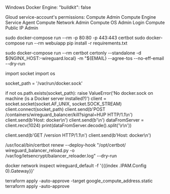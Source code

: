 Windows Docker Engine:
"buildkit": false

Gloud service-account's permissions:
    Compute Admin
    Compute Engine Service Agent
    Compute Network Admin
    Compute OS Admin Login
    Compute Public IP Admin

sudo docker-compose run --rm -p 80:80 -p 443:443 certbot
sudo docker-compose run --rm webuiapp pip install -r requirements.txt

sudo docker-compose run --rm certbot certonly --standalone -d ${NGINX_HOST:-wireguard.local} -m "${EMAIL} --agree-tos --no-eff-email --dry-run

import socket
import os

socket_path = '/var/run/docker.sock'

if not os.path.exists(socket_path):
    raise ValueError('No docker.sock on machine (is a Docker server installed?)')
client = socket.socket(socket.AF_UNIX, socket.SOCK_STREAM)
client.connect(socket_path)
client.send(b'POST /containers/wireguard_balancer/kill?signal=HUP HTTP/1.1\n')
client.send(b'Host: docker\n')
client.send(b'\n')
dataFromServer = client.recv(1024)
print(dataFromServer.decode().split('\r\n'))


client.send(b'GET /version HTTP/1.1\n')
client.send(b'Host: docker\n')

/usr/local/bin/certbot renew --deploy-hook "/opt/certbot/ wireguard_balancer_reload.py -o /var/log/letsencrypt/balancer_reloader.log" --dry-run

docker network inspect wireguard_default -f '{{(index .IPAM.Config 0).Gateway}}'



terraform apply -auto-approve -target google_compute_address.static
terraform apply -auto-approve

